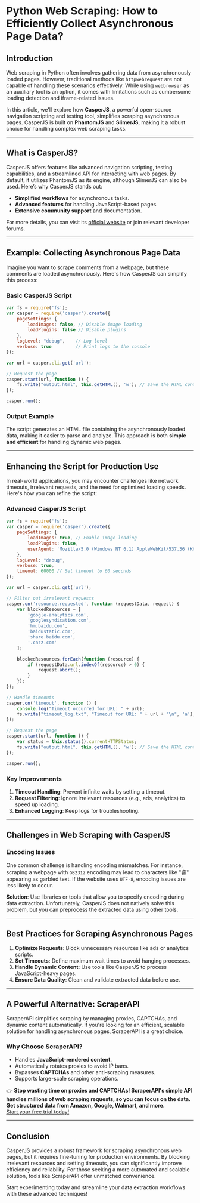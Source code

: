 
# Python Web Scraping: How to Efficiently Collect Asynchronous Page Data?

## Introduction

Web scraping in Python often involves gathering data from asynchronously loaded pages. However, traditional methods like `httpwebrequest` are not capable of handling these scenarios effectively. While using `webbrowser` as an auxiliary tool is an option, it comes with limitations such as cumbersome loading detection and iframe-related issues.

In this article, we'll explore how **CasperJS**, a powerful open-source navigation scripting and testing tool, simplifies scraping asynchronous pages. CasperJS is built on **PhantomJS** and **SlimerJS**, making it a robust choice for handling complex web scraping tasks.

---

## What is CasperJS?

CasperJS offers features like advanced navigation scripting, testing capabilities, and a streamlined API for interacting with web pages. By default, it utilizes PhantomJS as its engine, although SlimerJS can also be used. Here’s why CasperJS stands out:

- **Simplified workflows** for asynchronous tasks.
- **Advanced features** for handling JavaScript-based pages.
- **Extensive community support** and documentation.

For more details, you can visit its [official website](https://casperjs.org) or join relevant developer forums.

---

## Example: Collecting Asynchronous Page Data

Imagine you want to scrape comments from a webpage, but these comments are loaded asynchronously. Here's how CasperJS can simplify this process:

### Basic CasperJS Script

```javascript
var fs = require('fs');
var casper = require('casper').create({
    pageSettings: {
        loadImages: false, // Disable image loading
        loadPlugins: false // Disable plugins
    },
    logLevel: "debug",    // Log level
    verbose: true         // Print logs to the console
});

var url = casper.cli.get('url');

// Request the page
casper.start(url, function () {
    fs.write("output.html", this.getHTML(), 'w'); // Save the HTML content
});

casper.run();
```

### Output Example

The script generates an HTML file containing the asynchronously loaded data, making it easier to parse and analyze. This approach is both **simple and efficient** for handling dynamic web pages.

---

## Enhancing the Script for Production Use

In real-world applications, you may encounter challenges like network timeouts, irrelevant requests, and the need for optimized loading speeds. Here's how you can refine the script:

### Advanced CasperJS Script

```javascript
var fs = require('fs');
var casper = require('casper').create({
    pageSettings: {
        loadImages: true, // Enable image loading
        loadPlugins: false,
        userAgent: 'Mozilla/5.0 (Windows NT 6.1) AppleWebKit/537.36 (KHTML, like Gecko) Chrome/34.0.1847.137 Safari/537.36'
    },
    logLevel: "debug",
    verbose: true,
    timeout: 60000 // Set timeout to 60 seconds
});

var url = casper.cli.get('url');

// Filter out irrelevant requests
casper.on('resource.requested', function (requestData, request) {
    var blockedResources = [
        'google-analytics.com',
        'googlesyndication.com',
        'hm.baidu.com',
        'baidustatic.com',
        'share.baidu.com',
        '.cnzz.com'
    ];

    blockedResources.forEach(function (resource) {
        if (requestData.url.indexOf(resource) > 0) {
            request.abort();
        }
    });
});

// Handle timeouts
casper.on('timeout', function () {
    console.log("Timeout occurred for URL: " + url);
    fs.write("timeout_log.txt", "Timeout for URL: " + url + "\n", 'a');
});

// Request the page
casper.start(url, function () {
    var status = this.status().currentHTTPStatus;
    fs.write("output.html", this.getHTML(), 'w'); // Save the HTML content
});

casper.run();
```

### Key Improvements

1. **Timeout Handling**: Prevent infinite waits by setting a timeout.
2. **Request Filtering**: Ignore irrelevant resources (e.g., ads, analytics) to speed up loading.
3. **Enhanced Logging**: Keep logs for troubleshooting.

---

## Challenges in Web Scraping with CasperJS

### Encoding Issues

One common challenge is handling encoding mismatches. For instance, scraping a webpage with `GB2312` encoding may lead to characters like "睿" appearing as garbled text. If the website uses `UTF-8`, encoding issues are less likely to occur.

**Solution**: Use libraries or tools that allow you to specify encoding during data extraction. Unfortunately, CasperJS does not natively solve this problem, but you can preprocess the extracted data using other tools.

---

## Best Practices for Scraping Asynchronous Pages

1. **Optimize Requests**: Block unnecessary resources like ads or analytics scripts.
2. **Set Timeouts**: Define maximum wait times to avoid hanging processes.
3. **Handle Dynamic Content**: Use tools like CasperJS to process JavaScript-heavy pages.
4. **Ensure Data Quality**: Clean and validate extracted data before use.

---

## A Powerful Alternative: ScraperAPI

ScraperAPI simplifies scraping by managing proxies, CAPTCHAs, and dynamic content automatically. If you're looking for an efficient, scalable solution for handling asynchronous pages, ScraperAPI is a great choice.

### Why Choose ScraperAPI?

- Handles **JavaScript-rendered content**.
- Automatically rotates proxies to avoid IP bans.
- Bypasses **CAPTCHAs** and other anti-scraping measures.
- Supports large-scale scraping operations.

👉 **Stop wasting time on proxies and CAPTCHAs! ScraperAPI's simple API handles millions of web scraping requests, so you can focus on the data. Get structured data from Amazon, Google, Walmart, and more.**  
[Start your free trial today!](https://bit.ly/Scraperapi)

---

## Conclusion

CasperJS provides a robust framework for scraping asynchronous web pages, but it requires fine-tuning for production environments. By blocking irrelevant resources and setting timeouts, you can significantly improve efficiency and reliability. For those seeking a more automated and scalable solution, tools like ScraperAPI offer unmatched convenience.

Start experimenting today and streamline your data extraction workflows with these advanced techniques!

